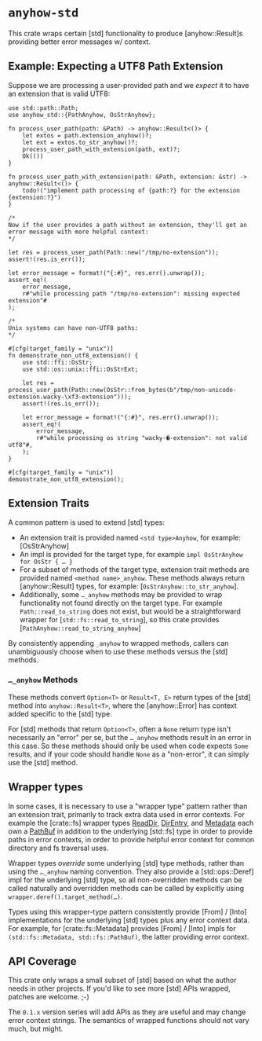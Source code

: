 # `anyhow-std`

This crate wraps certain [std] functionality to produce [anyhow::Result]s
providing better error messages w/ context.

## Example: Expecting a UTF8 Path Extension

Suppose we are processing a user-provided path and we _expect_ it to
have an extension that is valid UTF8:

```
use std::path::Path;
use anyhow_std::{PathAnyhow, OsStrAnyhow};

fn process_user_path(path: &Path) -> anyhow::Result<()> {
    let extos = path.extension_anyhow()?;
    let ext = extos.to_str_anyhow()?;
    process_user_path_with_extension(path, ext)?;
    Ok(())
}

fn process_user_path_with_extension(path: &Path, extension: &str) -> anyhow::Result<()> {
    todo!("implement path processing of {path:?} for the extension {extension:?}")
}

/*
Now if the user provides a path without an extension, they'll get an
error message with more helpful context:
*/

let res = process_user_path(Path::new("/tmp/no-extension"));
assert!(res.is_err());

let error_message = format!("{:#}", res.err().unwrap());
assert_eq!(
    error_message,
    r#"while processing path "/tmp/no-extension": missing expected extension"#
);

/*
Unix systems can have non-UTF8 paths:
*/

#[cfg(target_family = "unix")]
fn demonstrate_non_utf8_extension() {
    use std::ffi::OsStr;
    use std::os::unix::ffi::OsStrExt;

    let res = process_user_path(Path::new(OsStr::from_bytes(b"/tmp/non-unicode-extension.wacky-\xf3-extension")));
    assert!(res.is_err());

    let error_message = format!("{:#}", res.err().unwrap());
    assert_eq!(
        error_message,
        r#"while processing os string "wacky-�-extension": not valid utf8"#,
    );
}

#[cfg(target_family = "unix")]
demonstrate_non_utf8_extension();
```

## Extension Traits

A common pattern is used to extend [std] types:

- An extension trait is provided named `<std type>Anyhow`, for example: [OsStrAnyhow]
- An impl is provided for the target type, for example `impl OsStrAnyhow for OsStr { … }`
- For a subset of methods of the target type, extension trait methods are provided named `<method name>_anyhow`. These methods always return [anyhow::Result] types, for example: [`OsStrAnyhow::to_str_anyhow`].
- Additionally, some `…_anyhow` methods may be provided to wrap functionality not found directly on the target type. For example `Path::read_to_string` does not exist, but would be a straightforward wrapper for [`std::fs::read_to_string`], so this crate provides [`PathAnyhow::read_to_string_anyhow`]

By consistently appending `_anyhow` to wrapped methods, callers can
unambiguously choose when to use these methods versus the [std] methods.

### `…_anyhow` Methods

These methods convert `Option<T>` or `Result<T, E>` return types of
the [std] method into `anyhow::Result<T>`, where the [anyhow::Error]
has context added specific to the [std] type.

For [std] methods that return `Option<T>`, often a `None` return type
isn't necessarily an "error" per se, but the `…_anyhow` methods result
in an error in this case. So these methods should only be used when code
expects `Some` results, and if your code should handle `None` as a
"non-error", it can simply use the [std] method.

## Wrapper types

In some cases, it is necessary to use a "wrapper type" pattern
rather than an extension trait, primarily to track extra data
used in error contexts. For example the [crate::fs] wrapper types
[ReadDir](crate::fs::ReadDir), [DirEntry](crate::fs::DirEntry), and
[Metadata](crate::fs::Metadata) each own a [PathBuf](std::path::PathBuf)
in addition to the underlying [std::fs] type in order to provide paths
in error contexts, in order to provide helpful error context for common
directory and fs traversal uses.

Wrapper types _override_ some underlying [std] type methods, rather
than using the `…_anyhow` naming convention. They also provide
a [std::ops::Deref] impl for the underlying [std] type, so all
non-overridden methods can be called naturally and overridden methods
can be called by explicitly using `wrapper.deref().target_method(…)`.

Types using this wrapper-type pattern consistently provide [From] /
[Into] implementations for the underlying [std] types plus any error
context data.  For example, for [crate::fs::Metadata] provides [From] /
[Into] impls for `(std::fs::Metadata, std::fs::PathBuf)`, the latter
providing error context.

## API Coverage

This crate only wraps a small subset of [std] based on what the author
needs in other projects. If you'd like to see more [std] APIs wrapped,
patches are welcome. ;-)

The `0.1.x` version series will add APIs as they are useful and may
change error context strings. The semantics of wrapped functions should
not vary much, but might.
